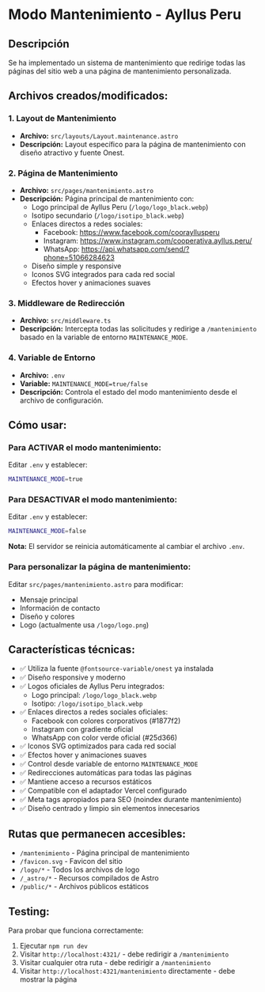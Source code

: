 # Modo Mantenimiento - Ayllus Peru

## Descripción
Se ha implementado un sistema de mantenimiento que redirige todas las páginas del sitio web a una página de mantenimiento personalizada.

## Archivos creados/modificados:

### 1. Layout de Mantenimiento
- **Archivo:** `src/layouts/Layout.maintenance.astro`
- **Descripción:** Layout específico para la página de mantenimiento con diseño atractivo y fuente Onest.

### 2. Página de Mantenimiento
- **Archivo:** `src/pages/mantenimiento.astro`
- **Descripción:** Página principal de mantenimiento con:
  - Logo principal de Ayllus Peru (`/logo/logo_black.webp`)
  - Isotipo secundario (`/logo/isotipo_black.webp`)
  - Enlaces directos a redes sociales:
    - Facebook: https://www.facebook.com/coorayllusperu
    - Instagram: https://www.instagram.com/cooperativa.ayllus.peru/
    - WhatsApp: https://api.whatsapp.com/send/?phone=51066284623
  - Diseño simple y responsive
  - Iconos SVG integrados para cada red social
  - Efectos hover y animaciones suaves

### 3. Middleware de Redirección
- **Archivo:** `src/middleware.ts`
- **Descripción:** Intercepta todas las solicitudes y redirige a `/mantenimiento` basado en la variable de entorno `MAINTENANCE_MODE`.

### 4. Variable de Entorno
- **Archivo:** `.env`
- **Variable:** `MAINTENANCE_MODE=true/false`
- **Descripción:** Controla el estado del modo mantenimiento desde el archivo de configuración.

## Cómo usar:

### Para ACTIVAR el modo mantenimiento:
Editar `.env` y establecer:
```bash
MAINTENANCE_MODE=true
```

### Para DESACTIVAR el modo mantenimiento:
Editar `.env` y establecer:
```bash
MAINTENANCE_MODE=false
```

**Nota:** El servidor se reinicia automáticamente al cambiar el archivo `.env`.

### Para personalizar la página de mantenimiento:
Editar `src/pages/mantenimiento.astro` para modificar:
- Mensaje principal
- Información de contacto
- Diseño y colores
- Logo (actualmente usa `/logo/logo.png`)

## Características técnicas:

- ✅ Utiliza la fuente `@fontsource-variable/onest` ya instalada
- ✅ Diseño responsive y moderno
- ✅ Logos oficiales de Ayllus Peru integrados:
  - Logo principal: `/logo/logo_black.webp`
  - Isotipo: `/logo/isotipo_black.webp`
- ✅ Enlaces directos a redes sociales oficiales:
  - Facebook con colores corporativos (#1877f2)
  - Instagram con gradiente oficial
  - WhatsApp con color verde oficial (#25d366)
- ✅ Iconos SVG optimizados para cada red social
- ✅ Efectos hover y animaciones suaves
- ✅ Control desde variable de entorno `MAINTENANCE_MODE`
- ✅ Redirecciones automáticas para todas las páginas
- ✅ Mantiene acceso a recursos estáticos
- ✅ Compatible con el adaptador Vercel configurado
- ✅ Meta tags apropiados para SEO (noindex durante mantenimiento)
- ✅ Diseño centrado y limpio sin elementos innecesarios

## Rutas que permanecen accesibles:
- `/mantenimiento` - Página principal de mantenimiento
- `/favicon.svg` - Favicon del sitio
- `/logo/*` - Todos los archivos de logo
- `/_astro/*` - Recursos compilados de Astro
- `/public/*` - Archivos públicos estáticos

## Testing:
Para probar que funciona correctamente:
1. Ejecutar `npm run dev`
2. Visitar `http://localhost:4321/` - debe redirigir a `/mantenimiento`
3. Visitar cualquier otra ruta - debe redirigir a `/mantenimiento`
4. Visitar `http://localhost:4321/mantenimiento` directamente - debe mostrar la página
